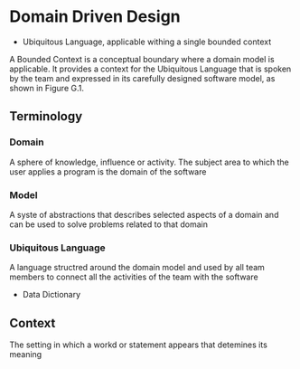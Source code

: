 # Domain Driven Design

- Ubiquitous Language, applicable withing a single bounded context



A Bounded Context is a conceptual boundary where a domain model is applicable. It provides a context for the Ubiquitous Language that is spoken by the team and expressed in its carefully designed software model, as shown in Figure G.1.


## Terminology

### Domain

A sphere of knowledge, influence or activity. The subject area to which the user applies a program is the domain of the software


### Model

A syste of abstractions that describes selected aspects of a domain and can be used to solve problems related to that domain




### Ubiquitous Language

A language structred around the domain model and used by all team members to connect all the activities of the team with the software 

- Data Dictionary

## Context

The setting in which a workd or statement appears that detemines its meaning


